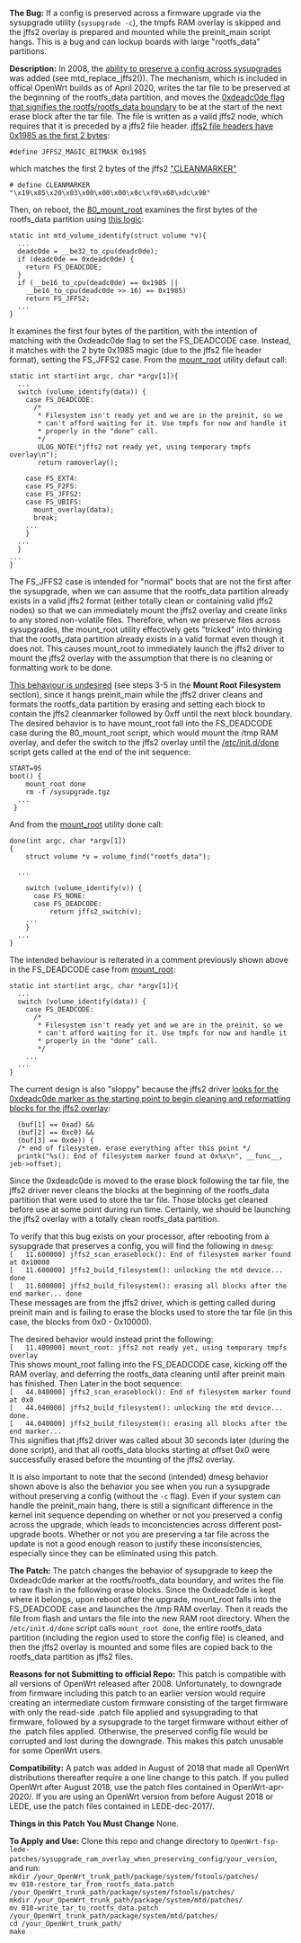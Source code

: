 **The Bug:** If a config is preserved across a firmware upgrade via the sysupgrade utility (`sysupgrade -c`), the tmpfs RAM overlay is skipped and the jffs2 overlay is prepared and mounted while the preinit_main script hangs. This is a bug and can lockup boards with large "rootfs_data" partitions. 

**Description:** In 2008, the [ability to preserve a config across sysupgrades](https://github.com/bmork/OpenWrt/blob/master/package/system/mtd/src/jffs2.c) was added (see mtd_replace_jffs2()). The mechanism, which is included in offical OpenWrt builds as of April 2020, writes the tar file to be preserved at the beginning of the rootfs_data partition, and moves the [0xdeadc0de flag that signifies the rootfs/rootfs_data boundary](https://openwrt.org/docs/techref/filesystems) to be at the start of the next erase block after the tar file. The file is written as a valid jffs2 node, which requires that it is preceded by a jffs2 file header. [jffs2 file headers have 0x1985 as the first 2 bytes](https://github.com/torvalds/linux/blob/master/include/uapi/linux/jffs2.h):

`#define JFFS2_MAGIC_BITMASK 0x1985`

which matches the first 2 bytes of the jffs2 ["CLEANMARKER"](https://github.com/m-labs/openwrt-milkymist/blob/master/package/mtd/src/jffs2.c) 

`# define CLEANMARKER "\x19\x85\x20\x03\x00\x00\x00\x0c\xf0\x60\xdc\x98"`

Then, on reboot, the [80_mount_root](https://github.com/openwrt/openwrt/blob/master/package/base-files/files/lib/preinit/80_mount_root) examines the first bytes of the rootfs_data partition using [this logic](https://lxr.openwrt.org/source/fstools/libfstools/mtd.c):
```
static int mtd_volume_identify(struct volume *v){
  ...
  deadc0de = __be32_to_cpu(deadc0de);
  if (deadc0de == 0xdeadc0de) {
    return FS_DEADCODE;
  } 
  if (__be16_to_cpu(deadc0de) == 0x1985 ||
    __be16_to_cpu(deadc0de >> 16) == 0x1985)
    return FS_JFFS2;
  ...
}
```

It examines the first four bytes of the partition, with the intention of matching with the 0xdeadc0de flag to set the FS_DEADCODE case. Instead, it matches with the 2 byte 0x1985 magic (due to the jffs2 file header format), setting the FS_JFFS2 case. From the [mount_root](https://git.openwrt.org/?p=project/fstools.git;a=blob;f=mount_root.c) utility defaut call:
```
static int start(int argc, char *argv[1]){
  ...
  switch (volume_identify(data)) {
    case FS_DEADCODE:
      /*
       * Filesystem isn't ready yet and we are in the preinit, so we
       * can't afford waiting for it. Use tmpfs for now and handle it
       * properly in the "done" call.
       */
       ULOG_NOTE("jffs2 not ready yet, using temporary tmpfs overlay\n");
       return ramoverlay();         
                 
    case FS_EXT4:
    case FS_F2FS:
    case FS_JFFS2:
    case FS_UBIFS:
      mount_overlay(data);
      break;
    ...
    }
  ...
  }
...
}
```

The FS_JFFS2 case is intended for "normal" boots that are not the first after the sysupgrade, when we can assume that the rootfs_data partition already exists in a valid jffs2 format (either totally clean or containing valid jffs2 nodes) so that we can immediately mount the jffs2 overlay and create links to any stored non-volatile files. Therefore, when we preserve files across sysupgrades, the mount_root utility effectively gets "tricked" into thinking that the rootfs_data partition already exists in a valid format even though it does not. This causes mount_root to immediately launch the jffs2 driver to mount the jffs2 overlay with the assumption that there is no cleaning or formatting work to be done.

[This behaviour is undesired](https://openwrt.org/docs/techref/preinit_mount) (see steps 3-5 in the **Mount Root Filesystem** section), since it hangs preinit_main while the jffs2 driver cleans and formats the rootfs_data partition by erasing and setting each block to contain the jffs2 cleanmarker followed by 0xff until the next block boundary.
The desired behavior is to have mount_root fall into the FS_DEADCODE case during the 80_mount_root script, which would mount the /tmp RAM overlay, and defer the switch to the jffs2 overlay until the [/etc/init.d/done](https://github.com/openwrt/openwrt/blob/master/package/base-files/files/etc/init.d/done) script gets called at the end of the init sequence:

```
START=95
boot() {
	mount_root done
	rm -f /sysupgrade.tgz
  ...
 }
 ```
 And from the [mount_root](https://git.openwrt.org/?p=project/fstools.git;a=blob;f=mount_root.c) utility done call:

```
done(int argc, char *argv[1])
{
	struct volume *v = volume_find("rootfs_data");
  
  ...
  
	switch (volume_identify(v)) {
	  case FS_NONE:
	  case FS_DEADCODE:
		  return jffs2_switch(v);
    ...
    }
  ...
}
```

The intended behaviour is reiterated in a comment previously shown above in the FS_DEADCODE case from [mount_root](https://git.openwrt.org/?p=project/fstools.git;a=blob;f=mount_root.c):
```
static int start(int argc, char *argv[1]){
  ...
  switch (volume_identify(data)) {
    case FS_DEADCODE:
      /*
       * Filesystem isn't ready yet and we are in the preinit, so we
       * can't afford waiting for it. Use tmpfs for now and handle it
       * properly in the "done" call.
       */
    ...
  ...
}
```

The current design is also "sloppy" because the jffs2 driver [looks for the 0xdeadc0de marker as the starting point to begin cleaning and reformatting blocks for the jffs2 overlay](https://github.com/openwrt-mirror/openwrt/blob/master/target/linux/generic/patches-3.18/532-jffs2_eofdetect.patch):

```if ((buf[0] == 0xde) &&
  (buf[1] == 0xad) &&
  (buf[2] == 0xc0) &&
  (buf[3] == 0xde)) {
  /* end of filesystem. erase everything after this point */
  printk("%s(): End of filesystem marker found at 0x%x\n", __func__, jeb->offset);
```

Since the 0xdeadc0de is moved to the erase block following the tar file, the jffs2 driver never cleans the blocks at the beginning of the rootfs_data partition that were used to store the tar file. Those blocks get cleaned before use at some point during run time. Certainly, we should be launching the jffs2 overlay with a totally clean rootfs_data partition.

To verify that this bug exists on your processor, after rebooting from a sysupgrade that preserves a config, you will find the following in `dmesg`:<br/>
`[   11.600000] jffs2_scan_eraseblock(): End of filesystem marker found at 0x10000`<br/>
`[   11.600000] jffs2_build_filesystem(): unlocking the mtd device... done`<br/>
`[   11.600000] jffs2_build_filesystem(): erasing all blocks after the end marker... done`<br/>
These messages are from the jffs2 driver, which is getting called during preinit main and is failing to erase the blocks used to store the tar file (in this case, the blocks from 0x0 - 0x10000).

The desired behavior would instead print the following: <br/>
`[   11.480000] mount_root: jffs2 not ready yet, using temporary tmpfs overlay`<br/>
This shows mount_root falling into the FS_DEADCODE case, kicking off the RAM overlay, and deferring the rootfs_data cleaning until after preinit main has finished. Then Later in the boot sequence:<br/>
`[   44.040000] jffs2_scan_eraseblock(): End of filesystem marker found at 0x0`<br/>
`[   44.040000] jffs2_build_filesystem(): unlocking the mtd device... done.`<br/>
`[   44.040000] jffs2_build_filesystem(): erasing all blocks after the end marker...`<br/>
This signifies that jffs2 driver was called about 30 seconds later (during the done script), and that all rootfs_data blocks starting at offset 0x0 were successfully erased before the mounting of the jffs2 overlay.

It is also important to note that the second (intended) dmesg behavior shown above is also the behavior you see when you run a sysupgrade without preserving a config (without the `-c` flag). Even if your system can handle the preinit_main hang, there is still a significant difference in the kernel init sequence depending on whether or not you preserved a config across the upgrade, which leads to inconcistencies across different post-upgrade boots. Whether or not you are preserving a tar file across the update is not a good enough reason to justify these inconsistencies, especially since they can be eliminated using this patch.

**The Patch:** The patch changes the behavior of sysupgrade to keep the 0xdeadc0de marker at the rootfs/rootfs_data boundary, and writes the file to raw flash in the following erase blocks. Since the 0xdeadc0de is kept where it belongs, upon reboot after the upgrade, mount_root falls into the FS_DEADCODE case and launches the /tmp RAM overlay. Then it reads the file from flash and untars the file into the new RAM root directory. When the `/etc/init.d/done` script calls `mount_root done`, the entire rootfs_data partition (including the region used to store the config file) is cleaned, and then the jffs2 overlay is mounted and some files are copied back to the rootfs_data partition as jffs2 files.

**Reasons for not Submitting to official Repo:** This patch is compatible with all versions of OpenWrt released after 2008. Unfortunately, to downgrade from firmware including this patch to an earlier version would require creating an intermediate custom firmware consisting of the target firmware with only the read-side .patch file applied and sysupgrading to that firmware, followed by a sysupgrade to the target firmware without either of the .patch files applied. Otherwise, the preserved config file would be corrupted and lost during the downgrade. This makes this patch unusable for some OpenWrt users.

**Compatibility:** A patch was added in August of 2018 that made all OpenWrt distributions thereafter require a one line change to this patch. If you pulled OpenWrt after August 2018, use the patch files contained in OpenWrt-apr-2020/. If you are using an OpenWrt version from before August 2018 or LEDE, use the patch files contained in LEDE-dec-2017/.

**Things in this Patch You Must Change** None.

**To Apply and Use:** Clone this repo and change directory to `OpenWrt-fsp-lede-patches/sysupgrade_ram_overlay_when_preserving_config/your_version`, and run:<br/>
`mkdir /your_OpenWrt_trunk_path/package/system/fstools/patches/`<br/>
`mv 010-restore_tar_from_rootfs_data.patch /your_OpenWrt_trunk_path/package/system/fstools/patches/`<br/>
`mkdir /your_OpenWrt_trunk_path/package/system/mtd/patches/`<br/>
`mv 010-write_tar_to_rootfs_data.patch /your_OpenWrt_trunk_path/package/system/mtd/patches/`<br/>
`cd /your_OpenWrt_trunk_path/`<br/>
`make`<br/>

